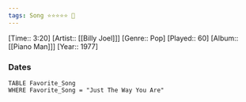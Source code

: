 ```yaml
---
tags: Song ⭐⭐⭐⭐⭐ 💛
---
```

[Time:: 3:20]
[Artist:: [[Billy Joel]]]
[Genre:: Pop]
[Played:: 60]
[Album:: [[Piano Man]]]
[Year:: 1977]
### Dates
````dataview
TABLE Favorite_Song
WHERE Favorite_Song = "Just The Way You Are"
````